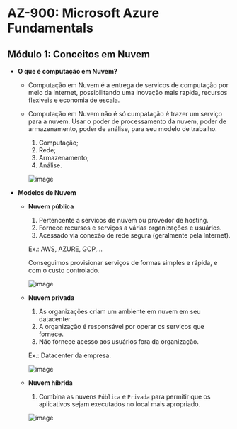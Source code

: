 # AZ-900: Microsoft Azure Fundamentals

## Módulo 1: Conceitos em Nuvem

- **O que é computação em Nuvem?**
  - Computação em Nuvem é a entrega de servicos de computação por meio da Internet, possibilitando uma inovação mais rapida, recursos flexiveis e economia de escala.

  - Computação em Nuvem não é só cumpatação é trazer um serviço para a nuvem. Usar o poder de processamento da nuvem, poder de armazenamento, poder de análise, para seu modelo de trabalho.
    
    1. Computação;
    2. Rede;
    3. Armazenamento;
    4. Análise.
    
    ![image](https://user-images.githubusercontent.com/86172286/193884554-f0795cb0-b998-4986-9c3b-9470b025ce8e.png)

- **Modelos de Nuvem**

  - **Nuvem pública**

    1. Pertencente a servicos de nuvem ou provedor de hosting.
    2. Fornece recursos e serviços a várias organizações e usuários.
    3. Acessado via conexão de rede segura (geralmente pela Internet).

    Ex.: AWS, AZURE, GCP,...

    Conseguimos provisionar serviços de formas simples e rápida, e com o custo controlado.

    ![image](https://user-images.githubusercontent.com/86172286/193884605-426f3c54-2632-4d49-8eb3-a005aba02bc3.png)

  - **Nuvem privada**

    1. As organizações criam um ambiente em nuvem em seu datacenter.
    2. A organização é responsável por operar os serviços que fornece.
    3. Não fornece acesso aos usuários fora da organização.

    Ex.: Datacenter da empresa.
    
    ![image](https://user-images.githubusercontent.com/86172286/193886043-c4a11bad-e9a4-4021-8d7c-b71febed0158.png)

  - **Nuvem híbrida**

    1. Combina as nuvens `Pública` e `Privada` para permitir que os aplicativos sejam executados no local mais apropriado.
  
    ![image](https://user-images.githubusercontent.com/86172286/193886141-1a07399d-2cde-4070-9c3a-0eeb071be7de.png)

